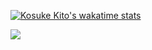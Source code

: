 [![Kosuke Kito's wakatime stats](https://github-readme-stats.vercel.app/api/wakatime?username=kitoko552&layout=compact&theme=vue)](https://github.com/anuraghazra/github-readme-stats)  

<img src="https://komarev.com/ghpvc/?username=kitoko552&color=blue&style=flat"/>

